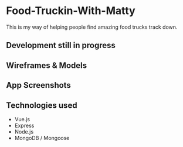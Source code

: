 # Food-Truckin-With-Matty
This is my way of helping people find amazing food trucks track down.

## Development still in progress

## Wireframes & Models

## App Screenshots

## Technologies used
- Vue.js
- Express
- Node.js
- MongoDB / Mongoose
